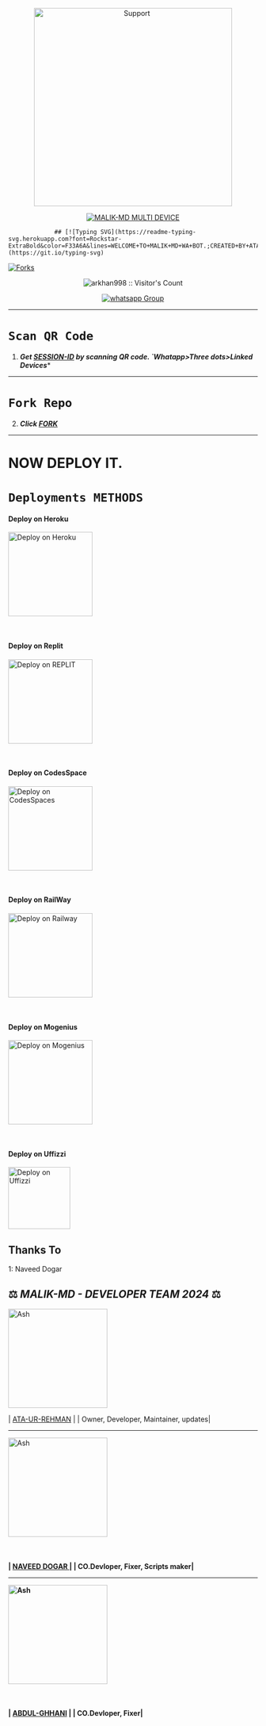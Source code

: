 </p>
<p align="center">
  <a href="[https://chat.whatsapp.com/BEhEne7RdGBC3y5vYltuxL](https://chat.whatsapp.com/DFPl94ASqoHL5jdeZ1eFJG)">
    <img alt=Support height="400" src="https://telegra.ph/file/dce77f7538019d05afe65.jpg"> 
    </p>
<p align  = center> <a href="#"><img title="MALIK-MD MULTI DEVICE" src="https://img.shields.io/badge/MALIK-MD WhatsApp Bot-green?colorA=%23ff0000&colorB=%23017e40&style=for-the-badge"></a> </p>


                 ## [![Typing SVG](https://readme-typing-svg.herokuapp.com?font=Rockstar-ExtraBold&color=F33A6A&lines=WELCOME+TO+MALIK+MD+WA+BOT.;CREATED+BY+ATA+UR+REHMAN+AND+TEAM;BEST+MULTIDEVICE+WA+BOT;THANKS+FOR+VISITING+MY+GIT)](https://git.io/typing-svg)



<p align="left">
  <a href="" target="_blank">
    <img alt="Forks" src="https://img.shields.io/github/forks/arkhan998/MALIK-MD" />
  </a>
  
  

</p>
<p align="center"><img src="https://profile-counter.glitch.me/{arkham998}/count.svg" alt="arkhan998 :: Visitor's Count" /></p>
<p align="center">
 <a href="https://chat.whatsapp.com/DFPl94ASqoHL5jdeZ1eFJG" target="_blank">
    <img alt="whatsapp Group" src="https://img.shields.io/badge/ Malik_Md Support Group -25D366?style=for-the-badge&logo=whatsapp&logoColor=blue" />
  </a>
</p>

---
# ```Scan QR Code```

1. ***Get [SESSION-ID](https://malik-md-qr.vercel.app/) by scanning QR code. `Whatapp>Three dots>Linked Devices****
--- 
# ```Fork Repo```
2. ***Click [FORK](https://github.com/arkhan998/MALIK-MD/fork)***
 
---

# NOW  DEPLOY IT.
# ```Deployments METHODS```

 
<h4 align="left"> Deploy on Heroku
</h4>

</p>

<p align="left" >
    <a href="https://heroku.com/deploy?template=https://github.com/arkhan998/MALIK-MD">
    <img src="https://www.herokucdn.com/deploy/button.png" width="170px" alt="Deploy on Heroku" >
    </a>

</p> 

<br>
   
<h4 align="left"> Deploy on Replit
</h4>

<p align="left" >
    <a href="https://repl.it/github/arkhan998/MALIK-MD">
    <img src="https://repl.it/badge/github/quiec/whatsasena" width="170px" alt="Deploy on REPLIT" >
    </a>
</p>


</p>



<br>
 
<h4 align="left"> Deploy on CodesSpace
</h4>

</p>

<p align="left" >
    <a href="https://github.com/codespaces/new">
    <img src="https://img.shields.io/badge/DEPLOY CODESPACE-h?color=red&style=for-the-badge&logo=visualstudiocode" width="170px" alt="Deploy on CodesSpaces" >
    </a>

</p>


</p>




 


</p>



<br>


<h4 align="left"> Deploy on RailWay
</h4>
  
<p align="left">
    <a href="https://railway.app/new">
    <img src="https://railway.app/button.svg" alt="Deploy on Railway" width="170px">
    </a>
    
</p>


</p>



<br>

<h4 align="left"> Deploy on Mogenius
</h4>
  
<p align="left">
    <a href="https://studio.mogenius.com/">
    <img src="https://www.cloudflare.com/static/90073b1e5bd8a0765640a20febb3dc22/mogenius_logo_quer.png" alt="Deploy on Mogenius" width="170px">
    </a>
    
</p>


    
</p>

<br>

<h4 align="left">  Deploy on Uffizzi
</h4>
  
<p align="left">
    <a href="https://www.uffizzi.com/">
    <img src="https://i.ibb.co/Y29Kv4X/Screenshot-195.png" alt="Deploy on Uffizzi" width="125px">
    </a>
    
</p>



## Thanks To 
1: Naveed Dogar


## ⚖️  *MALIK-MD - DEVELOPER TEAM* *2024*  ⚖️

<div align="left">
  <a href="[https://github.com/chhaseeb47]"><img src="https://github.com/arkhan998.png" width="200" height="200" alt="Ash"/></a>
  
| [ATA-UR-REHMAN](https://github.com/arkhan998) |
| Owner, Developer, Maintainer, updates|

---
<a href="[https://github.com/naveeddogar.png]"><img src="https://github.com/naveeddogar.png" width="200" height="200" alt="Ash"/></a>
 </div>
<br>
<h4 align="left">
  
| [NAVEED DOGAR ](https://github.com/naveeddogar) |
| CO.Devloper, Fixer, Scripts maker|

---
<a href="[https://github.com/abdulghhani.png]"><img src="https://github.com/abdulghhani.png" width="200" height="200" alt="Ash"/></a>
 </div>
<br>
<h4 align="left">
  
| [ABDUL-GHHANI](https://github.com/abdulghhani) |
| CO.Devloper, Fixer|

